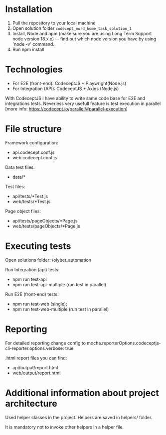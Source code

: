 # Installation
1. Pull the repository to your local machine
2. Open solution folder `codecept_nord_home_task_solution_1`
3. Install, Node and npm (make sure you are using Long Term Support node version 18.x.x)
   -- find out which node version you have by using 'node -v' command.
4. Run npm install

# Technologies
- For E2E (front-end): CodeceptJS + Playwright(Node.js)
- For Integration (API): CodeceptJS + Axios (Node.js) 

With CodeceptJS I have ability to write same code base for E2E and integrations tests.
Neverless very usefull feature is test execution in parallel [more info: https://codecept.io/parallel/#parallel-execution]

# File structure
Framework configuration:
- api.codecept.conf.js
- web.codecept.conf.js

Data test files:
- data/*

Test files:
- api/tests/*Test.js
- web/tests/*Test.js

Page object files:
- api/tests/pageObjects/*Page.js
- web/tests/pageObjects/*Page.js

# Executing tests

Open solutions folder: 
   /olybet_automation

Run Integration (api) tests:
- npm run test-api
- npm run test-api-multiple (run test in parallel)

Run E2E (front-end) tests:
- npm run test-web (single); 
- npm run test-web-multiple (run test in parallel)


# Reporting

For detailed reporting change config to mocha.reporterOptions.codeceptjs-cli-reporter.options.verbose: true

.html report files you can find:
- api/output/report.html
- web/output/report.html

# Additional information about project architecture

Used helper classes in the project. Helpers are saved in helpers/ folder.

It is mandatory not to invoke other helpers in a helper file.

